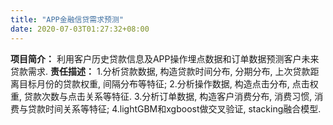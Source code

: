 ```yaml
---
title: "APP金融信贷需求预测"
date: 2020-07-03T01:27:32+08:00
---
```

**项目简介：**
利用客户历史贷款信息及APP操作埋点数据和订单数据预测客户未来贷款需求.
**责任描述：**
1.分析贷款数据, 构造贷款时间分布, 分期分布, 上次贷款距离目标月份的贷款权重, 间隔分布等特征; 
2.分析操作数据, 构造点击分布, 点击权重, 贷款次数与点击关系等特征.
3.分析订单数据, 构造客户消费分布, 消费习惯, 消费与贷款时间关系等特征;
4.lightGBM和xgboost做交叉验证, stacking融合模型.
